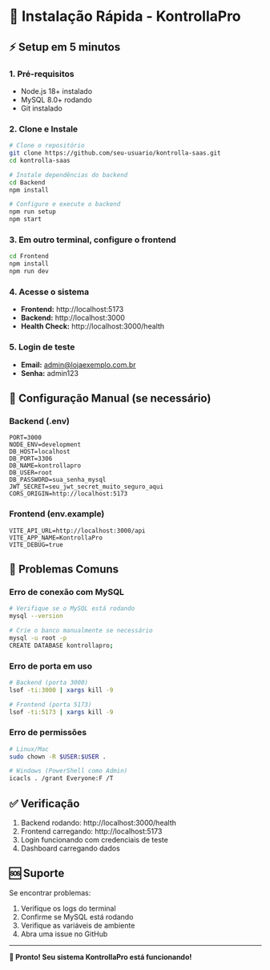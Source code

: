 # 🚀 Instalação Rápida - KontrollaPro

## ⚡ Setup em 5 minutos

### 1. **Pré-requisitos**
- Node.js 18+ instalado
- MySQL 8.0+ rodando
- Git instalado

### 2. **Clone e Instale**
```bash
# Clone o repositório
git clone https://github.com/seu-usuario/kontrolla-saas.git
cd kontrolla-saas

# Instale dependências do backend
cd Backend
npm install

# Configure e execute o backend
npm run setup
npm start
```

### 3. **Em outro terminal, configure o frontend**
```bash
cd Frontend
npm install
npm run dev
```

### 4. **Acesse o sistema**
- **Frontend:** http://localhost:5173
- **Backend:** http://localhost:3000
- **Health Check:** http://localhost:3000/health

### 5. **Login de teste**
- **Email:** admin@lojaexemplo.com.br
- **Senha:** admin123

## 🔧 Configuração Manual (se necessário)

### Backend (.env)
```env
PORT=3000
NODE_ENV=development
DB_HOST=localhost
DB_PORT=3306
DB_NAME=kontrollapro
DB_USER=root
DB_PASSWORD=sua_senha_mysql
JWT_SECRET=seu_jwt_secret_muito_seguro_aqui
CORS_ORIGIN=http://localhost:5173
```

### Frontend (env.example)
```env
VITE_API_URL=http://localhost:3000/api
VITE_APP_NAME=KontrollaPro
VITE_DEBUG=true
```

## 🐛 Problemas Comuns

### Erro de conexão com MySQL
```bash
# Verifique se o MySQL está rodando
mysql --version

# Crie o banco manualmente se necessário
mysql -u root -p
CREATE DATABASE kontrollapro;
```

### Erro de porta em uso
```bash
# Backend (porta 3000)
lsof -ti:3000 | xargs kill -9

# Frontend (porta 5173)
lsof -ti:5173 | xargs kill -9
```

### Erro de permissões
```bash
# Linux/Mac
sudo chown -R $USER:$USER .

# Windows (PowerShell como Admin)
icacls . /grant Everyone:F /T
```

## ✅ Verificação

1. Backend rodando: http://localhost:3000/health
2. Frontend carregando: http://localhost:5173
3. Login funcionando com credenciais de teste
4. Dashboard carregando dados

## 🆘 Suporte

Se encontrar problemas:
1. Verifique os logs do terminal
2. Confirme se MySQL está rodando
3. Verifique as variáveis de ambiente
4. Abra uma issue no GitHub

---

**🎉 Pronto! Seu sistema KontrollaPro está funcionando!**
